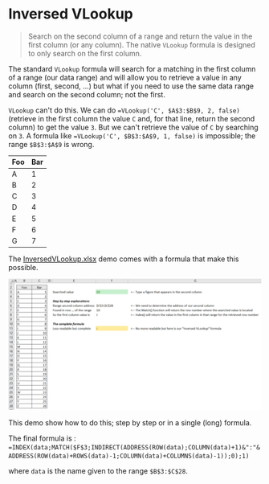 # Inversed VLookup

> Search on the second column of a range and return the value in the first column (or any column). The native `VLookup` formula is designed to only search on the first column.

The standard `VLookup` formula will search for a matching in the first column of a range (our data range) and will allow you to retrieve a value in any column (first, second, ...) but what if you need to use the same data range and search on the second column; not the first.

`VLookup` can't do this. We can do `=VLookup('C', $A$3:$B$9, 2, false)` (retrieve in the first column the value `C` and, for that line, return the second column) to get the value `3`. But we can't retrieve the value of `C` by searching on `3`. A formula like `=VLookup('C', $B$3:$A$9, 1, false)` is impossible; the range `$B$3:$A$9` is wrong. 

| Foo | Bar |
| --- | --- |
| A   | 1   |
| B   | 2   |
| C   | 3   |
| D   | 4   |
| E   | 5   |
| F   | 6   |
| G   | 7   |

The [InversedVLookup.xlsx](./files/InversedVLookup.xlsx) demo comes with a formula that make this possible.

![Demo](./images/demo.png)

This demo show how to do this; step by step or in a single (long) formula.

The final formula is : `=INDEX(data;MATCH($F$3;INDIRECT(ADDRESS(ROW(data);COLUMN(data)+1)&":"&ADDRESS(ROW(data)+ROWS(data)-1;COLUMN(data)+COLUMNS(data)-1));0);1)`

where `data` is the name given to the range `$B$3:$C$28`.
